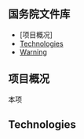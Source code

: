 ## 国务院文件库
* [项目概况]
* [Technologies](#technologies)
* [Warning](#warning)

## 项目概况
本项

## Technologies

